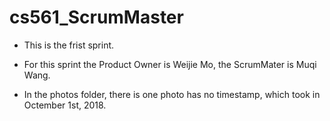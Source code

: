 # cs561_ScrumMaster

- This is the frist sprint. 

- For this sprint the Product Owner is Weijie Mo, the ScrumMater is Muqi Wang.

- In the photos folder, there is one photo has no timestamp, which took in Octember 1st, 2018.